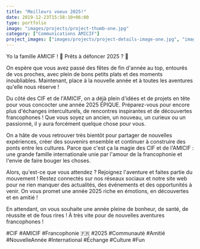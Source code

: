 ```yaml
---
title: "Meilleurs voeux 2025!"
date: 2019-12-23T15:58:10+06:00
type: portfolio
image: "images/projects/project-thumb-one.jpg"
category: ["Communications AMICIF"]
project_images: ["images/projects/project-details-image-one.jpg", "images/projects/project-details-image-two.jpg"]
---
```


Yo la famille AMICIF ! 👋 Prêts à défoncer 2025 ? 🎉

On espère que vous avez passé des fêtes de fin d'année au top, entourés de vos proches, avec plein de bons petits plats et des moments inoubliables.  Maintenant, place à la nouvelle année et à toutes les aventures qu'elle nous réserve ! 

Du côté des CIF et de l'AMICIF, on a déjà plein d'idées et de projets en tête pour vous concocter une année 2025 ÉPIQUE. Préparez-vous pour encore plus d'échanges interculturels, de rencontres inspirantes et de découvertes francophones ! Que vous soyez un ancien, un nouveau, un curieux ou un passionné, il y aura forcément quelque chose pour vous. 

On a hâte de vous retrouver très bientôt pour partager de nouvelles expériences, créer des souvenirs ensemble et continuer à construire des ponts entre les cultures. Parce que c'est ça la magie des CIF et de l'AMICIF : une grande famille internationale unie par l'amour de la francophonie et l'envie de faire bouger les choses. 

Alors, qu'est-ce que vous attendez ? Rejoignez l'aventure et faites partie du mouvement ! Restez connectés sur nos réseaux sociaux et notre site web pour ne rien manquer des actualités, des événements et des opportunités à venir. On vous promet une année 2025 riche en émotions, en découvertes et en amitié ! 

En attendant, on vous souhaite une année pleine de bonheur, de santé, de réussite et de fous rires ! À très vite pour de nouvelles aventures francophones ! 

#CIF #AMICIF #Francophonie 🇫🇷 #2025 #Communauté #Amitié #NouvelleAnnée #International #Échange #Culture #Fun 
